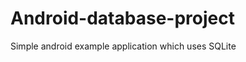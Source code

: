Android-database-project
========================

Simple android example application which uses SQLite
